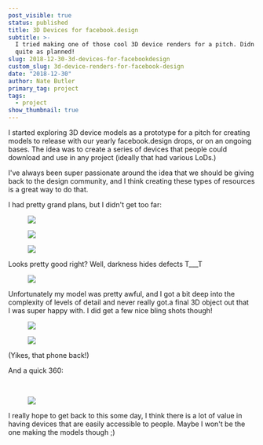```yaml
---
post_visible: true
status: published
title: 3D Devices for facebook.design
subtitle: >-
  I tried making one of those cool 3D device renders for a pitch. Didn't go
  quite as planned!
slug: 2018-12-30-3d-devices-for-facebookdesign
custom_slug: 3d-device-renders-for-facebook-design
date: "2018-12-30"
author: Nate Butler
primary_tag: project
tags:
  - project
show_thumbnail: true
---
```


<p>I started exploring 3D&nbsp;device models as a prototype for a pitch for creating models to release with our yearly facebook.design drops, or on an ongoing bases. The idea was to create a series of devices that people could download and use in any project (ideally that had various LoDs.)&nbsp;</p><p>I've always been super passionate around the idea that we should be giving back to the design community, and I think creating these types of resources is a great way to do that.</p><p>I&nbsp;had pretty grand plans, but I didn't get too far:</p><figure class="w-richtext-figure-type-image w-richtext-align-fullwidth" style="max-width:1280px"><div><img src="https://uploads-ssl.webflow.com/60453108a750bf32c24d79eb/604bc3dc01822234ba2986fc_iphone7_0081.jpg" loading="lazy" width="auto" height="auto"></div></figure><figure class="w-richtext-figure-type-image w-richtext-align-fullwidth" style="max-width:1280px"><div><img src="https://uploads-ssl.webflow.com/60453108a750bf32c24d79eb/604bc3e5cc1ed15093aeda76_iphone7_0216.jpg" loading="lazy" width="auto" height="auto"></div></figure><figure class="w-richtext-figure-type-image w-richtext-align-fullwidth" style="max-width:1280px"><div><img src="https://uploads-ssl.webflow.com/60453108a750bf32c24d79eb/604bc3ef40c96d6a5959dd1d_iphone7_0129.jpg" loading="lazy" width="auto" height="auto"></div></figure><p>Looks pretty good right? Well, darkness hides defects T___T</p><figure class="w-richtext-figure-type-image w-richtext-align-fullwidth" style="max-width:1280px"><div><img src="https://uploads-ssl.webflow.com/60453108a750bf32c24d79eb/604bc414358c458d029eec0d_iphone7_0167.jpg" loading="lazy" width="auto" height="auto"></div></figure><p>Unfortunately my model was pretty awful, and I&nbsp;got a bit deep into the complexity of levels of detail and never really got.a final 3D&nbsp;object out that I&nbsp;was super happy with. I&nbsp;did get a few nice bling shots though!</p><figure class="w-richtext-figure-type-image w-richtext-align-fullwidth" style="max-width:1920px"><div><img src="https://uploads-ssl.webflow.com/60453108a750bf32c24d79eb/604bc4508d872f86d803efee_bling1.jpg" loading="lazy" width="auto" height="auto"></div></figure><figure class="w-richtext-figure-type-image w-richtext-align-fullwidth" style="max-width:1920px"><div><img src="https://uploads-ssl.webflow.com/60453108a750bf32c24d79eb/604bc456d2261f6db98f5b9f_bling2.jpg" loading="lazy" width="auto" height="auto"></div></figure><p>(Yikes, that phone back!)</p><p>And a quick 360:</p><p>‍</p><figure class="w-richtext-figure-type-image w-richtext-align-fullwidth" style="max-width:600px"><div><img src="https://uploads-ssl.webflow.com/60453108a750bf32c24d79eb/604bc4944ff357069d907e21_ezgif-7-7fbf3646959d.gif" loading="lazy" width="auto" height="auto"></div></figure><p>I&nbsp;really hope to get back to this some day, I think there is a lot of value in having devices that are easily accessible to people. Maybe I&nbsp;won't be the one making the models though ;)</p>
